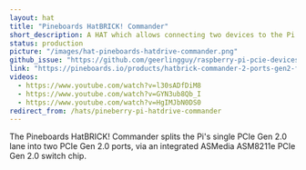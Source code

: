 ```yaml
---
layout: hat
title: "Pineboards HatBRICK! Commander"
short_description: A HAT which allows connecting two devices to the Pi 5 PCIe Bus.
status: production
picture: "/images/hat-pineboards-hatdrive-commander.png"
github_issue: "https://github.com/geerlingguy/raspberry-pi-pcie-devices/issues/612"
link: "https://pineboards.io/products/hatbrick-commander-2-ports-gen2-for-raspberry-pi-5"
videos:
  - https://www.youtube.com/watch?v=l30sADfDiM8
  - https://www.youtube.com/watch?v=GYN3ub8Qb_I
  - https://www.youtube.com/watch?v=HgIMJbN0DS0
redirect_from: /hats/pineberry-pi-hatdrive-commander
---
```

The Pineboards HatBRICK! Commander splits the Pi's single PCIe Gen 2.0 lane into two PCIe Gen 2.0 ports, via an integrated ASMedia ASM8211e PCIe Gen 2.0 switch chip.
